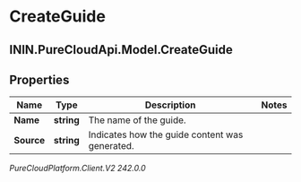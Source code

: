 # CreateGuide

## ININ.PureCloudApi.Model.CreateGuide

## Properties

|Name | Type | Description | Notes|
|------------ | ------------- | ------------- | -------------|
| **Name** | **string** | The name of the guide. | |
| **Source** | **string** | Indicates how the guide content was generated. | |



_PureCloudPlatform.Client.V2 242.0.0_
